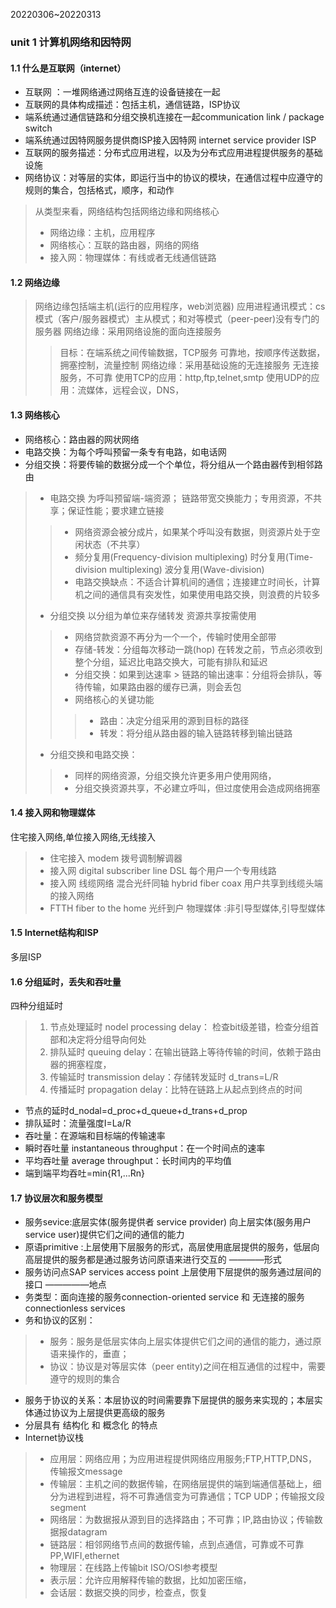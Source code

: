 20220306~20220313

### unit 1 计算机网络和因特网


#### 1.1 什么是互联网（internet）
- 互联网 ：一堆网络通过网络互连的设备链接在一起
- 互联网的具体构成描述：包括主机，通信链路，ISP协议
- 端系统通过通信链路和分组交换机连接在一起communication link / package switch
- 端系统通过因特网服务提供商ISP接入因特网 internet service provider  ISP
- 互联网的服务描述：分布式应用进程，以及为分布式应用进程提供服务的基础设施
- 网络协议：对等层的实体，即运行当中的协议的模块，在通信过程中应遵守的规则的集合，包括格式，顺序，和动作


> 从类型来看，网络结构包括网络边缘和网络核心
> - 网络边缘：主机，应用程序
> - 网络核心：互联的路由器，网络的网络
> - 接入网：物理媒体：有线或者无线通信链路

#### 1.2 网络边缘
> 网络边缘包括端主机(运行的应用程序，web浏览器)
> 应用进程通讯模式：cs模式（客户/服务器模式）主从模式；和对等模式（peer-peer)没有专门的服务器
> 网络边缘：采用网络设施的面向连接服务
>> 目标：在端系统之间传输数据，TCP服务 可靠地，按顺序传送数据，拥塞控制，流量控制
> 网络边缘：采用基础设施的无连接服务
>> 无连接服务，不可靠
> 使用TCP的应用：http,ftp,telnet,smtp
> 使用UDP的应用：流媒体，远程会议，DNS，


#### 1.3 网络核心
- 网络核心：路由器的网状网络
- 电路交换：为每个呼叫预留一条专有电路，如电话网
- 分组交换：将要传输的数据分成一个个单位，将分组从一个路由器传到相邻路由 
>- 电路交换 为呼叫预留端-端资源； 链路带宽交换能力；专用资源，不共享；保证性能；要求建立链接
>>- 网络资源会被分成片，如果某个呼叫没有数据，则资源片处于空闲状态（不共享）
>>- 频分复用(Frequency-division multiplexing) 时分复用(Time-division multiplexing) 波分复用(Wave-division)
>>- 电路交换缺点：不适合计算机间的通信；连接建立时间长，计算机之间的通信具有突发性，如果使用电路交换，则浪费的片较多
>- 分组交换 以分组为单位来存储转发 资源共享按需使用
>>- 网络贷款资源不再分为一个一个，传输时使用全部带
>>- 存储-转发：分组每次移动一跳(hop) 在转发之前，节点必须收到整个分组，延迟比电路交换大，可能有排队和延迟
>>- 分组交换：如果到达速率 > 链路的输出速率：分组将会排队，等待传输，如果路由器的缓存已满，则会丢包
>>- 网络核心的关键功能
>>>- 路由：决定分组采用的源到目标的路径
>>>- 转发：将分组从路由器的输入链路转移到输出链路
>- 分组交换和电路交换：
>>- 同样的网络资源，分组交换允许更多用户使用网络，
>>- 分组交换资源共享，不必建立呼叫，但过度使用会造成网络拥塞


#### 1.4 接入网和物理媒体
住宅接入网络,单位接入网络,无线接入 
>- 住宅接入 modem 拨号调制解调器 
>- 接入网 digital subscriber line DSL 每个用户一个专用线路
>- 接入网 线缆网络 混合光纤同轴 hybrid fiber coax  用户共享到线缆头端的接入网络
>- FTTH fiber to the home 光纤到户
物理媒体 :非引导型媒体,引导型媒体


#### 1.5 Internet结构和ISP
多层ISP


#### 1.6 分组延时，丢失和吞吐量
四种分组延时
>1. 节点处理延时 nodel processing delay： 检查bit级差错，检查分组首部和决定将分组导向何处
>2. 排队延时 queuing delay：在输出链路上等待传输的时间，依赖于路由器的拥塞程度，
>3. 传输延时 transmission delay：存储转发延时 d_trans=L/R
>4. 传播延时 propagation delay：比特在链路上从起点到终点的时间
- 节点的延时d_nodal=d_proc+d_queue+d_trans+d_prop
- 排队延时：流量强度I=La/R
- 吞吐量：在源端和目标端的传输速率
- 瞬时吞吐量 instantaneous throughput：在一个时间点的速率
- 平均吞吐量 average throughput：长时间内的平均值
- 端到端平均吞吐=min{R1,...Rn}


#### 1.7 协议层次和服务模型
- 服务sevice:底层实体(服务提供者 service provider) 向上层实体(服务用户 service user)提供它们之间的通信的能力
- 原语primitive :上层使用下层服务的形式，高层使用底层提供的服务，低层向高层提供的服务都是通过服务访问原语来进行交互的  ————形式
- 服务访问点SAP services access point 上层使用下层提供的服务通过层间的接口 —————地点
- 务类型：面向连接的服务connection-oriented service 和 无连接的服务 connectionless services
- 务和协议的区别：
>- 服务：服务是低层实体向上层实体提供它们之间的通信的能力，通过原语来操作的，垂直；
>- 协议：协议是对等层实体（peer entity)之间在相互通信的过程中，需要遵守的规则的集合
- 服务于协议的关系：本层协议的时间需要靠下层提供的服务来实现的；本层实体通过协议为上层提供更高级的服务
- 分层具有 结构化 和 概念化 的特点
- Internet协议栈
>- 应用层：网络应用；为应用进程提供网络应用服务;FTP,HTTP,DNS，传输报文message
>- 传输层：主机之间的数据传输，在网络层提供的端到端通信基础上，细分为进程到进程，将不可靠通信变为可靠通信；TCP UDP；传输报文段segment
>- 网络层：为数据报从源到目的选择路由；不可靠；IP,路由协议；传输数据报datagram
>- 链路层：相邻网络节点间的数据传输，点到点通信，可靠或不可靠 PP,WIFI,ethernet
>- 物理层：在线路上传输bit
 ISO/OSI参考模型
>- 表示层：允许应用解释传输的数据，比如加密压缩，
>- 会话层：数据交换的同步，检查点，恢复




